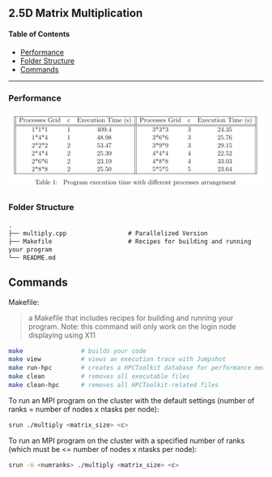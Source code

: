 ## 2.5D Matrix Multiplication

#### Table of Contents

-   [Performance](#performance)
-   [Folder Structure](#folder-structure)
-   [Commands](#commands)


---

### Performance
![performance](/images/result.png)

### Folder Structure

    .
    ├── multiply.cpp                 # Parallelized Version
    ├── Makefile                     # Recipes for building and running your program
    └── README.md

## Commands

Makefile:

> a Makefile that includes recipes for building and running your program. Note: this command will only work on the login node displaying using X11

```bash
make                # builds your code
make view           # views an execution trace with Jumpshot
make run-hpc        # creates a HPCToolkit database for performance measurements
make clean          # removes all executable files
make clean-hpc      # removes all HPCToolkit-related files
```

To run an MPI program on the cluster with the default settings
(number of ranks = number of nodes x ntasks per node):

```bash
srun ./multiply <matrix_size> <c>
```

To run an MPI program on the cluster with a specified number of ranks
(which must be <= number of nodes x ntasks per node):

```bash
srun -n <numranks> ./multiply <matrix_size> <c>
```
